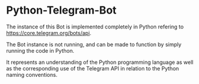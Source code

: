 # Python-Telegram-Bot
The instance of this Bot is implemented completely in Python refering to https://core.telegram.org/bots/api.

The Bot instance is not running, and can be made to function by simply running the code in Python.

It represents an understanding of the Python programming language as well as the corresponding use of the Telegram API in relation to the Python naming conventions.
